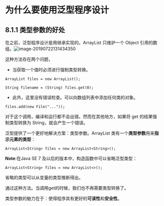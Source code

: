 # 为什么要使用泛型程序设计

## 8.1.1 类型参数的好处

在之前，泛型程序设计是用继承实现的。ArrayList 只维护一个 Object 引用的数组。![image-20190722131434350](/Users/pengyuyan/Documents/Android-Learning-Material/Java/泛型程序设计/images/image-20190722131434350.png)

这种方法存在两个问题，

- 当获取一个值时必须进行强制类型转换。

`ArrayList files = new ArrayList();`

`String filename = (String) files.get(0);`

- 此外，这里没有错误检查。可以向数组列表中添加任何类的对象。

`files.add(new File("..."));`

对于这个调用，编译和运行都不会出错。然而在其他地方，如果将 get 的结果强制类型转换为 String，就会产生一个错误。

泛型提供了一个更好地解决方案：类型参数。ArrayList 类有一个**类型参数**用来**指示元素的类型**：

`ArrayList<String> files = new ArrayList<String>();`

**Note**:在Java SE 7 及以后的版本中，构造函数中可以省略泛型类型：

`ArrayList<String> files = new ArrayList<>();`

省略的类型可以从变量的类型推断得出。

通过这种方法。当调用get的时候，我们也不再需要类型转换了。

类型参数的魅力在于：使得程序具有更好的**可读性**和**安全性**。

